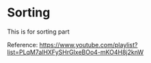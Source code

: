 # Sorting
This is for sorting part


Reference:
https://www.youtube.com/playlist?list=PLqM7alHXFySHrGIxeBOo4-mKO4H8j2knW
